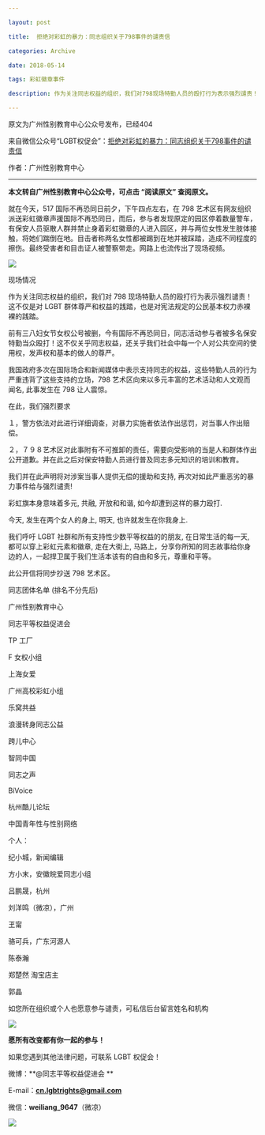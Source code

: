 ```yaml
---

layout: post

title:  拒绝对彩虹的暴力：同志组织关于798事件的谴责信

categories: Archive

date: 2018-05-14

tags: 彩虹徽章事件

description: 作为关注同志权益的组织，我们对798现场特勤人员的殴打行为表示强烈谴责！这不仅是对LGBT群体尊严和权益的践踏，也是对宪法规定的公民基本权力赤裸裸的践踏。

---
```


原文为广州性别教育中心公众号发布，已经404

来自微信公众号“LGBT权促会”：[拒绝对彩虹的暴力：同志组织关于798事件的谴责信](https://mp.weixin.qq.com/s/JKeyMkOMuEBanO_dib90UQ)

作者：广州性别教育中心

---
**本文转自广州性别教育中心公众号，可点击 “阅读原文” 查阅原文。**

就在今天，517 国际不再恐同日前夕，下午四点左右，在 798 艺术区有网友组织派送彩虹徽章声援国际不再恐同日，而后，参与者发现原定的园区停着数量警车，有保安人员驱散人群并禁止身着彩虹徽章的人进入园区，并与两位女性发生肢体接触，将她们踹倒在地。目击者称两名女性都被踢到在地并被踩踏，造成不同程度的擦伤。最终受害者和目击证人被警察带走。网路上也流传出了现场视频。

![](https://i.imgur.com/lGFnywu.jpg)

<figcaption>现场情况</figcaption>

作为关注同志权益的组织，我们对 798 现场特勤人员的殴打行为表示强烈谴责！这不仅是对 LGBT 群体尊严和权益的践踏，也是对宪法规定的公民基本权力赤裸裸的践踏。

前有三八妇女节女权公号被删，今有国际不再恐同日，同志活动参与者被多名保安特勤当众殴打！这不仅关乎同志权益，还关乎我们社会中每一个人对公共空间的使用权，发声权和基本的做人的尊严。

我国政府多次在国际场合和新闻媒体中表示支持同志的权益，这些特勤人员的行为严重违背了这些支持的立场，798 艺术区向来以多元丰富的艺术活动和人文观而闻名, 此事发生在 798 让人震惊。

在此，我们强烈要求

１，警方依法对此进行详细调查，对暴力实施者依法作出惩罚，对当事人作出赔偿。

２，７９８艺术区对此事附有不可推卸的责任，需要向受影响的当是人和群体作出公开道歉。并在此之后对保安特勤人员进行普及同志多元知识的培训和教育。

我们并在此声明将对涉案当事人提供无偿的援助和支持, 再次对如此严重恶劣的暴力事件给与强烈谴责!

彩虹旗本身意味着多元, 共融, 开放和和谐, 如今却遭到这样的暴力殴打.

今天, 发生在两个女人的身上, 明天, 也许就发生在你我身上.

我们呼吁 LGBT 社群和所有支持性少数平等权益的的朋友, 在日常生活的每一天, 都可以穿上彩虹元素和徽章, 走在大街上, 马路上，分享你所知的同志故事给你身边的人，一起捍卫属于我们生活本该有的自由和多元，尊重和平等。

此公开信将同步抄送 798 艺术区。

同志团体名单 (排名不分先后)

广州性别教育中心

同志平等权益促进会

TP 工厂

F 女权小组

上海女爱

广州高校彩虹小组

乐窝共益

浪漫转身同志公益

跨儿中心

智同中国

同志之声

BiVoice

杭州酷儿论坛

中国青年性与性别网络

个人：

纪小城，新闻编辑

方小末，安徽皖爱同志小组

吕鹏晟，杭州

刘洋鸣（微凉），广州

玊甯

骆可兵，广东河源人

陈泰瀚

郑楚然 淘宝店主

郭晶

如您所在组织或个人也愿意参与谴责，可私信后台留言姓名和机构

![](https://i.imgur.com/DC9raax.jpg)

**愿所有改变都有你一起的参与！**

如果您遇到其他法律问题，可联系 LGBT 权促会！

微博：**@同志平等权益促进会 **

E-mail：**cn.lgbtrights@gmail.com**

微信：**weiliang_9647**（微凉）

![](https://i.imgur.com/vVBXVn3.jpg)
